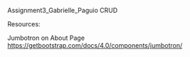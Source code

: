 Assignment3_Gabrielle_Paguio
CRUD

Resources:

Jumbotron on About Page
https://getbootstrap.com/docs/4.0/components/jumbotron/

